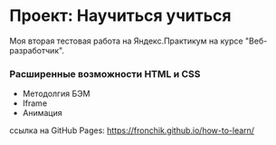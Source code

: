 # Проект: Научиться учиться

Моя вторая тестовая работа на Яндекс.Практикум на курсе "Веб-разработчик".

### Расширенные возможности HTML и CSS

- Методолгия БЭМ
- Iframe
- Анимация

ссылка на GitHub Pages: https://fronchik.github.io/how-to-learn/
